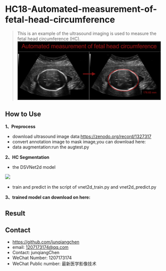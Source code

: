 # HC18-Automated-measurement-of-fetal-head-circumference
> This is an example of the ultrasound imaging is used to measure the fetal head circumference (HC).
![](bannerV3_V5OH10E.png)

## How to Use

**1、Preprocess**
* download ultrasound image data:https://zenodo.org/record/1327317
* convert annotation image to mask image,you can download here:
* data augmentation:run the augtest.py

**2、HC Segmentation**
* the DSVNet2d model

![](DSVNet2d.png) 

* train and predict in the script of vnet2d_train.py and vnet2d_predict.py

**3、trained model can download on here:**

## Result


## Contact
* https://github.com/junqiangchen
* email: 1207173174@qq.com
* Contact: junqiangChen
* WeChat Number: 1207173174
* WeChat Public number: 最新医学影像技术

